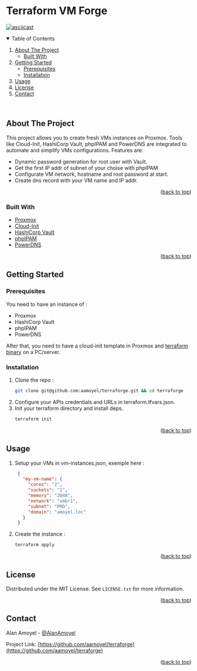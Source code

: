 # Terraform VM Forge
<div id="top"></div>

[![asciicast](https://asciinema.org/a/499315.svg)](https://asciinema.org/a/499315)

<!-- TABLE OF CONTENTS -->
<details open>
  <summary>Table of Contents</summary>
  <ol>
    <li>
      <a href="#about-the-project">About The Project</a>
      <ul>
        <li><a href="#built-with">Built With</a></li>
      </ul>
    </li>
    <li>
      <a href="#getting-started">Getting Started</a>
      <ul>
        <li><a href="#prerequisites">Prerequisites</a></li>
        <li><a href="#installation">Installation</a></li>
      </ul>
    </li>
    <li><a href="#usage">Usage</a></li>
    <li><a href="#license">License</a></li>
    <li><a href="#contact">Contact</a></li>
  </ol>
</details>
</br>



<!-- ABOUT THE PROJECT -->
## About The Project
This project allows you to create fresh VMs instances on Proxmox.
Tools like Cloud-Init, HashiCorp Vault, phpIPAM and PowerDNS are integrated to automate and simplify VMs configurations. Features are:
- Dynamic password generation for root user with Vault.
- Get the first IP addr of subnet of your choise with phpIPAM
- Configurate VM network, hostname and root password at start.
- Create dns record with your VM name and IP addr.

<p align="right">(<a href="#top">back to top</a>)</p>



### Built With
* [Proxmox](https://www.proxmox.com)
* [Cloud-Init](https://cloud-init.io/)
* [HashiCorp Vault](https://www.vaultproject.io/)
* [phpIPAM](https://phpipam.net/)
* [PowerDNS](https://www.powerdns.com/)

<p align="right">(<a href="#top">back to top</a>)</p>



<!-- GETTING STARTED -->
## Getting Started

### Prerequisites
You need to have an instance of :
* Proxmox
* HashiCorp Vault
* phpIPAM
* PowerDNS

After that, you need to have a cloud-init template in Proxmox and [terraform binary](https://learn.hashicorp.com/tutorials/terraform/install-cli) on a PC/server.

### Installation
1. Clone the repo :
   ```sh
   git clone git@github.com:aamoyel/terraforge.git && cd terraforge
   ```
2. Configure your APIs credentials and URLs in terraform.tfvars.json.
3. Init your terraform directory and install deps.
   ```sh
   terraform init
   ```

<p align="right">(<a href="#top">back to top</a>)</p>



<!-- USAGE EXAMPLES -->
## Usage
1. Setup your VMs in vm-instances.json, exemple here :
   ```json
    {
      "my-vm-name": {
        "cores": "2",
        "sockets": "1",
        "memory": "2048",
        "network": "vmbr1",
        "subnet": "PRD",
        "domain": "amoyel.loc"
      }
    }
   ```
2. Create the instance :
   ```sh
   terraform apply
   ```

<p align="right">(<a href="#top">back to top</a>)</p>



<!-- LICENSE -->
## License

Distributed under the MIT License. See `LICENSE.txt` for more information.

<p align="right">(<a href="#top">back to top</a>)</p>



<!-- CONTACT -->
## Contact

Alan Amoyel - [@AlanAmoyel](https://twitter.com/AlanAmoyel)

Project Link: [https://github.com/aamoyel/terraforge](https://github.com/aamoyel/terraforge)

<p align="right">(<a href="#top">back to top</a>)</p>
